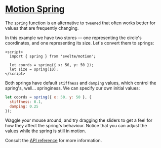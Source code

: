 # [Motion  Spring](https://svelte.dev/tutorial/spring)

The `spring` function is an alternative to `tweened` that often works better for values that are frequently changing.

In this example we have two stores — one representing the circle's coordinates, and one representing its size. Let's convert them to springs:

```svelte
<script>
  import { spring } from 'svelte/motion';

  let coords = spring({ x: 50, y: 50 });
  let size = spring(10);
</script>
```

Both springs have default `stiffness` and `damping` values, which control the spring's, well... springiness. We can specify our own initial values:

```js
let coords = spring({ x: 50, y: 50 }, {
  stiffness: 0.1,
  damping: 0.25
});
```

Waggle your mouse around, and try dragging the sliders to get a feel for how they affect the spring's behaviour. Notice that you can adjust the values while the spring is still in motion.

Consult the [API reference](https://svelte.dev/docs#run-time-svelte-motion-spring) for more information.
